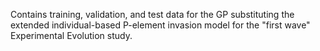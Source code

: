 Contains training, validation, and test data for the GP substituting the extended individual-based P-element invasion model for the "first wave" Experimental Evolution study.
